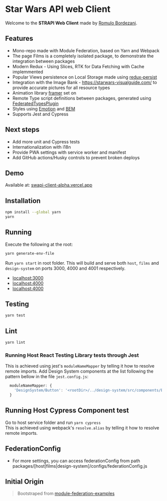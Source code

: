 # Star Wars API web Client

Welcome to the **STRAPI Web Client** made by [Romulo Bordezani](https://github.com/romulobordezani).

## Features

- Mono-repo made with Module Federation, based on Yarn and Webpack
- The page Films is a completely isolated package, to demonstrate the integration between packages
- Modern Redux - Using Slices, RTK for Data Fetching with Cache implemmented
- Popular Views persistence on Local Storage made using [redux-persist](https://www.npmjs.com/package/redux-persist)
- Integration with the Image Bank - https://starwars-visualguide.com/ to provide accurate pictures for all resource types
- Animation library [framer](https://www.framer.com/motion/) set on
- Remote Type script definitions between packages, generated using [FederatedTypesPlugin](https://github.com/module-federation/typescript)
- Styles using [Emotion](https://emotion.sh/docs/introduction) and [BEM](https://getbem.com/introduction/)
- Supports Jest and Cypress 


## Next steps

- Add more unit and Cypress tests
- Internationalization with i18n 
- Provide PWA settings with service worker and manifest
- Add GitHub actions/Husky controls to prevent broken deploys 

## Demo

Available at: [swapi-client-alpha.vercel.app](https://swapi-client-alpha.vercel.app)

## Installation

```bash
npm install --global yarn
yarn
```

## Running 

Execute the following at the root: 
```bash
yarn generate-env-file
```

Run `yarn start` in root folder. This will build and serve both `host`, `films` and `design-system` on ports 3000, 4000 and 4001 respectively.

- [localhost:3000](http://localhost:3000/)
- [localhost:4000](http://localhost:4000/)
- [localhost:4000](http://localhost:40001/)


## Testing

```bash
yarn test
```

## Lint
```bash
yarn lint
```

### Running Host React Testing Library tests through Jest

This is achieved using jest's `moduleNameMapper` by telling it how to resolve remote imports.
Add Design System components at the list following the pattern bellow in the file `jest.config.js`:

```javascript
  moduleNameMapper: {
    'DesignSystem/Button': '<rootDir>/../design-system/src/components/Button',
  }
```

## Running Host Cypress Component test

Go to host service folder and run `yarn cypress` <br />
This is achieved using webpack's `resolve.alias` by telling it how to resolve remote imports.

## FederationConfig

- For more settings, you can access federationConfig from path packages/[host|films|design-system]/configs/federationConfig.js

## Initial Origin
> Bootstraped from [module-federation-examples](https://github.com/module-federation/module-federation-examples/tree/master/typescript-react-monorepo-test)
